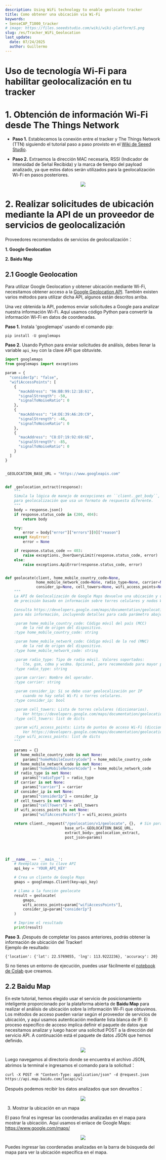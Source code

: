 ```yaml
---
description: Using WiFi technology to enable geolocate tracker
title: Como obtener una ubicación via Wi-Fi
keywords:
- SenseCAP_T1000_tracker
# image: https://files.seeedstudio.com/wiki/wiki-platform/S.png
slug: /es/Tracker_WiFi_Geolocation
last_update:
  date: 07/24/2025
  author: Guillermo
---
```


# Uso de tecnología Wi-Fi para habilitar geolocalización en tu tracker

# 1. Obtención de información Wi-Fi desde The Things Network
- **Paso 1.** Establecemos la conexión entre el tracker y The Things Network (TTN) siguiendo el tutorial paso a paso provisto en el [Wiki de Seeed Studio](https://wiki.seeedstudio.com/SenseCAP_T1000_tracker_TTN/).

- **Paso 2.** Extraemos la dirección MAC necesaria, RSSI (Indicador de Intensidad de Señal Recibida) y la marca de tiempo del payload analizado, ya que estos datos serán utilizados para la geolocalización Wi-Fi en pasos posteriores.

<div align="center"><img width={1000} src="https://files.seeedstudio.com/wiki/SenseCAP/Tracker/wifi_tacker1.jpg"/></div>


# 2. Realizar solicitudes de ubicación mediante la API de un proveedor de servicios de geolocalización

Proveedores recomendados de servicios de geolocalización：

**1. Google Geolocation**

**2. Baidu Map**

## 2.1 Google Geolocation
Para utilizar Google Geolocation y obtener ubicación mediante Wi-Fi, necesitamos obtener acceso a la [Google Geolocation API](https://developers.google.com/maps/documentation/geolocation/overview?hl=en). También existen varios métodos para utilizar dicha API, algunos están descritos arriba.

Una vez obtenida la API, podemos enviar solicitudes a Google para analizar nuestra información Wi-Fi. Aquí usamos código Python para convertir la información Wi-Fi en datos de coordenadas.

**Paso 1.** Instala 'googlemaps' usando el comando pip:

```python
pip install -U googlemaps
```
**Paso 2.** Usando Python para enviar solicitudes de análisis, debes llenar la variable `api_key` con la clave API que obtuviste.

```python
import googlemaps
from googlemaps import exceptions

param = {
  "considerIp": "false",
  "wifiAccessPoints": [
    {
      "macAddress": "9A:BB:99:12:1B:61",
      "signalStrength": -50,
      "signalToNoiseRatio": 0
    },
    {
      "macAddress": "14:DE:39:A6:20:C9",
      "signalStrength": -46,
      "signalToNoiseRatio": 0
    },
    {
      "macAddress": "C8:D7:19:92:69:6E",
      "signalStrength": -85,
      "signalToNoiseRatio": 0
    }
  ]
}


_GEOLOCATION_BASE_URL = "https://www.googleapis.com"


def _geolocation_extract(response):
    """
    Simula la lógica de manejo de excepciones en ``client._get_body``, pero
    para geolocalización que usa un formato de respuesta diferente.
    """
    body = response.json()
    if response.status_code in (200, 404):
        return body

    try:
        error = body["error"]["errors"][0]["reason"]
    except KeyError:
        error = None

    if response.status_code == 403:
        raise exceptions._OverQueryLimit(response.status_code, error)
    else:
        raise exceptions.ApiError(response.status_code, error)


def geolocate(client, home_mobile_country_code=None,
              home_mobile_network_code=None, radio_type=None, carrier=None,
              consider_ip=None, cell_towers=None, wifi_access_points=None):
    """
    La API de Geolocalización de Google Maps devuelve una ubicación y un radio
    de precisión basado en información sobre torres celulares y nodos Wi-Fi.

    Consulta https://developers.google.com/maps/documentation/geolocation/intro
    para más información, incluyendo detalles para cada parámetro abajo.

    :param home_mobile_country_code: Código móvil del país (MCC)
        de la red de origen del dispositivo.
    :type home_mobile_country_code: string

    :param home_mobile_network_code: Código móvil de la red (MNC)
        de la red de origen del dispositivo.
    :type home_mobile_network_code: string

    :param radio_type: Tipo de radio móvil. Valores soportados:
        lte, gsm, cdma y wcdma. Opcional, pero recomendado para mayor precisión.
    :type radio_type: string

    :param carrier: Nombre del operador.
    :type carrier: string

    :param consider_ip: Si se debe usar geolocalización por IP
        cuando no hay señal Wi-Fi o torres celulares.
    :type consider_ip: bool

    :param cell_towers: Lista de torres celulares (diccionarios).
        Ver https://developers.google.com/maps/documentation/geolocation/intro#cell_tower_object
    :type cell_towers: list de dicts

    :param wifi_access_points: Lista de puntos de acceso Wi-Fi (diccionarios).
        Ver https://developers.google.com/maps/documentation/geolocation/intro#wifi_access_point_object
    :type wifi_access_points: list de dicts
    """

    params = {}
    if home_mobile_country_code is not None:
        params["homeMobileCountryCode"] = home_mobile_country_code
    if home_mobile_network_code is not None:
        params["homeMobileNetworkCode"] = home_mobile_network_code
    if radio_type is not None:
        params["radioType"] = radio_type
    if carrier is not None:
        params["carrier"] = carrier
    if consider_ip is not None:
        params["considerIp"] = consider_ip
    if cell_towers is not None:
        params["cellTowers"] = cell_towers
    if wifi_access_points is not None:
        params["wifiAccessPoints"] = wifi_access_points

    return client._request("/geolocation/v1/geolocate", {},  # Sin parámetros GET
                           base_url=_GEOLOCATION_BASE_URL,
                           extract_body=_geolocation_extract,
                           post_json=params)




if __name__ == '__main__':
    # Reemplaza con tu clave API
    api_key = 'YOUR_API_KEY'

    # Crea un cliente de Google Maps
    gmaps = googlemaps.Client(key=api_key)

    # Llama a la función geolocate
    result = geolocate(
        gmaps,
        wifi_access_points=param["wifiAccessPoints"],
        consider_ip=param["considerIp"]
    )

    # Imprime el resultado
    print(result)
```

**Paso 3.** ¡Después de completar los pasos anteriores, podrás obtener la información de ubicación del Tracker!  
Ejemplo de resultado:  

```
{'location': {'lat': 22.5769055, 'lng': 113.9222236}, 'accuracy': 20}
```

Si no tienes un entorno de ejecución, puedes usar fácilmente el [notebook de Colab](https://colab.research.google.com/drive/10iTGJ_W87b8e45d6DmohuRzMYevkWCmI?usp=sharing) que creamos.

## 2.2 Baidu Map
En este tutorial, hemos elegido usar el servicio de posicionamiento inteligente proporcionado por la plataforma abierta de **Baidu Map** para realizar el análisis de ubicación sobre la información Wi-Fi que obtuvimos. Los métodos de acceso pueden variar según el proveedor de servicios de ubicación, y aquí usamos autenticación mediante lista blanca de IP. El proceso específico de acceso implica definir el paquete de datos que necesitamos analizar y luego hacer una solicitud POST a la dirección del servicio API. A continuación está el paquete de datos JSON que hemos definido.

<div align="center"><img width={1000} src="https://files.seeedstudio.com/wiki/SenseCAP/Tracker/wifi_tracker2.jpg"/></div>

Luego navegamos al directorio donde se encuentra el archivo JSON, abrimos la terminal e ingresamos el comando para la solicitud：

  ```post
  curl -X POST -H "Content-Type: application/json" -d @request.json https://api.map.baidu.com/locapi/v2
  ```

Después podemos recibir los datos analizados que son devueltos：
<div align="center"><img width={1000} src="https://files.seeedstudio.com/wiki/SenseCAP/Tracker/wifi_tracker3.jpg"/></div>

3. Mostrar la ubicación en un mapa

El paso final es ingresar las coordenadas analizadas en el mapa para mostrar la ubicación. Aquí usamos el enlace de Google Maps: https://www.google.com/maps/

<div align="center"><img width={1000} src="https://files.seeedstudio.com/wiki/SenseCAP/Tracker/wifi_tracker4.png"/></div>

Puedes ingresar las coordenadas analizadas en la barra de búsqueda del mapa para ver la ubicación específica en el mapa.